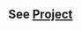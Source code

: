 ## See [Project](https://abhishek0697.github.io/project/augmented-reality-with-planar-homographies/)

